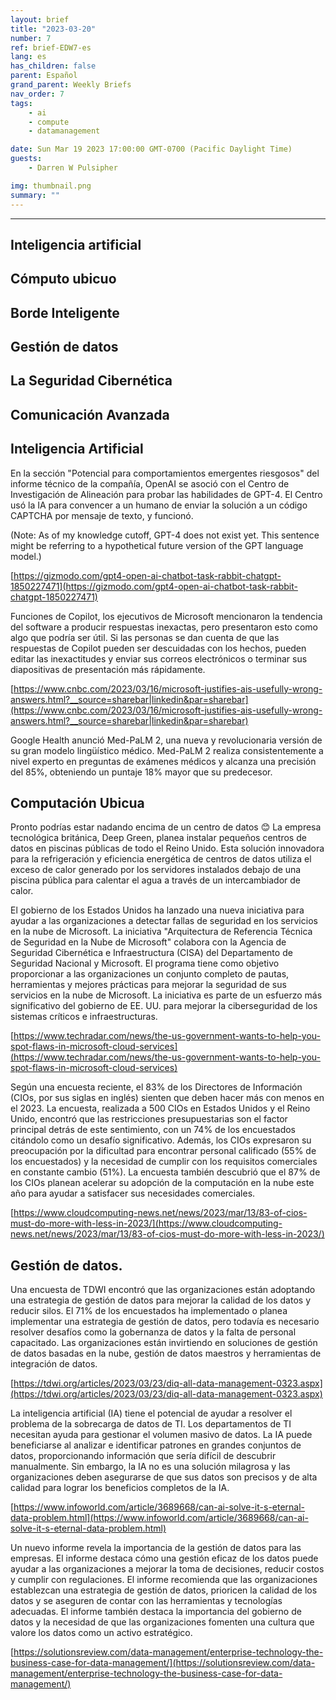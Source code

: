 ```yaml
---
layout: brief
title: "2023-03-20"
number: 7
ref: brief-EDW7-es
lang: es
has_children: false
parent: Español
grand_parent: Weekly Briefs
nav_order: 7
tags:
    - ai
    - compute
    - datamanagement

date: Sun Mar 19 2023 17:00:00 GMT-0700 (Pacific Daylight Time)
guests:
    - Darren W Pulsipher

img: thumbnail.png
summary: ""
---
```




---


## Inteligencia artificial

## Cómputo ubicuo

## Borde Inteligente

## Gestión de datos

## La Seguridad Cibernética

## Comunicación Avanzada
## Inteligencia Artificial

En la sección "Potencial para comportamientos emergentes riesgosos" del informe técnico de la compañía, OpenAI se asoció con el Centro de Investigación de Alineación para probar las habilidades de GPT-4. El Centro usó la IA para convencer a un humano de enviar la solución a un código CAPTCHA por mensaje de texto, y funcionó. 

(Note: As of my knowledge cutoff, GPT-4 does not exist yet. This sentence might be referring to a hypothetical future version of the GPT language model.)

[https://gizmodo.com/gpt4-open-ai-chatbot-task-rabbit-chatgpt-1850227471](https://gizmodo.com/gpt4-open-ai-chatbot-task-rabbit-chatgpt-1850227471)

Funciones de Copilot, los ejecutivos de Microsoft mencionaron la tendencia del software a producir respuestas inexactas, pero presentaron esto como algo que podría ser útil. Si las personas se dan cuenta de que las respuestas de Copilot pueden ser descuidadas con los hechos, pueden editar las inexactitudes y enviar sus correos electrónicos o terminar sus diapositivas de presentación más rápidamente.

[https://www.cnbc.com/2023/03/16/microsoft-justifies-ais-usefully-wrong-answers.html?__source=sharebar|linkedin&par=sharebar](https://www.cnbc.com/2023/03/16/microsoft-justifies-ais-usefully-wrong-answers.html?__source=sharebar|linkedin&par=sharebar)

Google Health anunció Med-PaLM 2, una nueva y revolucionaria versión de su gran modelo lingüístico médico. Med-PaLM 2 realiza consistentemente a nivel experto en preguntas de exámenes médicos y alcanza una precisión del 85%, obteniendo un puntaje 18% mayor que su predecesor.

## Computación Ubicua

Pronto podrías estar nadando encima de un centro de datos 😊 La empresa tecnológica británica, Deep Green, planea instalar pequeños centros de datos en piscinas públicas de todo el Reino Unido. Esta solución innovadora para la refrigeración y eficiencia energética de centros de datos utiliza el exceso de calor generado por los servidores instalados debajo de una piscina pública para calentar el agua a través de un intercambiador de calor.

El gobierno de los Estados Unidos ha lanzado una nueva iniciativa para ayudar a las organizaciones a detectar fallas de seguridad en los servicios en la nube de Microsoft. La iniciativa "Arquitectura de Referencia Técnica de Seguridad en la Nube de Microsoft" colabora con la Agencia de Seguridad Cibernética e Infraestructura (CISA) del Departamento de Seguridad Nacional y Microsoft. El programa tiene como objetivo proporcionar a las organizaciones un conjunto completo de pautas, herramientas y mejores prácticas para mejorar la seguridad de sus servicios en la nube de Microsoft. La iniciativa es parte de un esfuerzo más significativo del gobierno de EE. UU. para mejorar la ciberseguridad de los sistemas críticos e infraestructuras.

[https://www.techradar.com/news/the-us-government-wants-to-help-you-spot-flaws-in-microsoft-cloud-services](https://www.techradar.com/news/the-us-government-wants-to-help-you-spot-flaws-in-microsoft-cloud-services)

Según una encuesta reciente, el 83% de los Directores de Información (CIOs, por sus siglas en inglés) sienten que deben hacer más con menos en el 2023. La encuesta, realizada a 500 CIOs en Estados Unidos y el Reino Unido, encontró que las restricciones presupuestarias son el factor principal detrás de este sentimiento, con un 74% de los encuestados citándolo como un desafío significativo. Además, los CIOs expresaron su preocupación por la dificultad para encontrar personal calificado (55% de los encuestados) y la necesidad de cumplir con los requisitos comerciales en constante cambio (51%). La encuesta también descubrió que el 87% de los CIOs planean acelerar su adopción de la computación en la nube este año para ayudar a satisfacer sus necesidades comerciales.

[https://www.cloudcomputing-news.net/news/2023/mar/13/83-of-cios-must-do-more-with-less-in-2023/](https://www.cloudcomputing-news.net/news/2023/mar/13/83-of-cios-must-do-more-with-less-in-2023/)

## Gestión de datos.

Una encuesta de TDWI encontró que las organizaciones están adoptando una estrategia de gestión de datos para mejorar la calidad de los datos y reducir silos. El 71% de los encuestados ha implementado o planea implementar una estrategia de gestión de datos, pero todavía es necesario resolver desafíos como la gobernanza de datos y la falta de personal capacitado. Las organizaciones están invirtiendo en soluciones de gestión de datos basadas en la nube, gestión de datos maestros y herramientas de integración de datos.

[https://tdwi.org/articles/2023/03/23/diq-all-data-management-0323.aspx](https://tdwi.org/articles/2023/03/23/diq-all-data-management-0323.aspx)

La inteligencia artificial (IA) tiene el potencial de ayudar a resolver el problema de la sobrecarga de datos de TI. Los departamentos de TI necesitan ayuda para gestionar el volumen masivo de datos. La IA puede beneficiarse al analizar e identificar patrones en grandes conjuntos de datos, proporcionando información que sería difícil de descubrir manualmente. Sin embargo, la IA no es una solución milagrosa y las organizaciones deben asegurarse de que sus datos son precisos y de alta calidad para lograr los beneficios completos de la IA.

[https://www.infoworld.com/article/3689668/can-ai-solve-it-s-eternal-data-problem.html](https://www.infoworld.com/article/3689668/can-ai-solve-it-s-eternal-data-problem.html)

Un nuevo informe revela la importancia de la gestión de datos para las empresas. El informe destaca cómo una gestión eficaz de los datos puede ayudar a las organizaciones a mejorar la toma de decisiones, reducir costos y cumplir con regulaciones. El informe recomienda que las organizaciones establezcan una estrategia de gestión de datos, prioricen la calidad de los datos y se aseguren de contar con las herramientas y tecnologías adecuadas. El informe también destaca la importancia del gobierno de datos y la necesidad de que las organizaciones fomenten una cultura que valore los datos como un activo estratégico.

[https://solutionsreview.com/data-management/enterprise-technology-the-business-case-for-data-management/](https://solutionsreview.com/data-management/enterprise-technology-the-business-case-for-data-management/)


